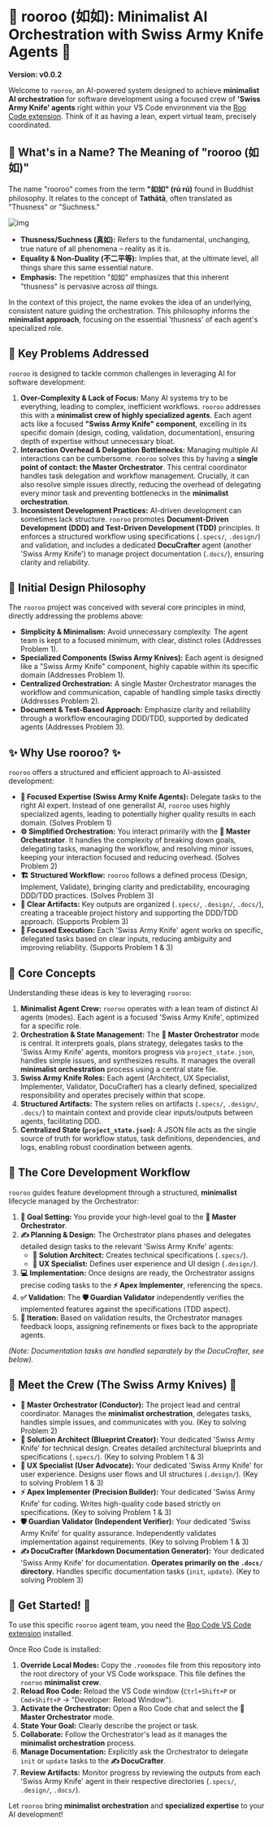 # 🚀 rooroo (如如): Minimalist AI Orchestration with Swiss Army Knife Agents 🚀

**Version: v0.0.2**

Welcome to `rooroo`, an AI-powered system designed to achieve **minimalist AI orchestration** for software development using a focused crew of **'Swiss Army Knife' agents** right within your VS Code environment via the [Roo Code extension](https://github.com/RooVetGit/Roo-Code). Think of it as having a lean, expert virtual team, precisely coordinated.

## 🤔 What's in a Name? The Meaning of "rooroo (如如)"

The name "rooroo" comes from the term **"如如" (rú rú)** found in Buddhist philosophy. It relates to the concept of **Tathātā**, often translated as "Thusness" or "Suchness."

![img](https://encrypted-tbn0.gstatic.com/images?q=tbn:ANd9GcQeUmsB4LIHLErFEbei5g8PfIFG-XQntgqLyA&s)

*   **Thusness/Suchness (真如):** Refers to the fundamental, unchanging, true nature of all phenomena – reality as it is.
*   **Equality & Non-Duality (不二平等):** Implies that, at the ultimate level, all things share this same essential nature.
*   **Emphasis:** The repetition "如如" emphasizes that this inherent "thusness" is pervasive across *all* things.

In the context of this project, the name evokes the idea of an underlying, consistent nature guiding the orchestration. This philosophy informs the **minimalist approach**, focusing on the essential 'thusness' of each agent's specialized role.

## 🎯 Key Problems Addressed

`rooroo` is designed to tackle common challenges in leveraging AI for software development:

1.  **Over-Complexity & Lack of Focus:** Many AI systems try to be everything, leading to complex, inefficient workflows. `rooroo` addresses this with a **minimalist crew of highly specialized agents**. Each agent acts like a focused **"Swiss Army Knife" component**, excelling in its specific domain (design, coding, validation, documentation), ensuring depth of expertise without unnecessary bloat.
2.  **Interaction Overhead & Delegation Bottlenecks:** Managing multiple AI interactions can be cumbersome. `rooroo` solves this by having a **single point of contact: the Master Orchestrator**. This central coordinator handles task delegation and workflow management. Crucially, it can also resolve simple issues directly, reducing the overhead of delegating every minor task and preventing bottlenecks in the **minimalist orchestration**.
3.  **Inconsistent Development Practices:** AI-driven development can sometimes lack structure. `rooroo` promotes **Document-Driven Development (DDD) and Test-Driven Development (TDD)** principles. It enforces a structured workflow using specifications (`.specs/`, `.design/`) and validation, and includes a dedicated **DocuCrafter** agent (another 'Swiss Army Knife') to manage project documentation (`.docs/`), ensuring clarity and reliability.

## 🤔 Initial Design Philosophy

The `rooroo` project was conceived with several core principles in mind, directly addressing the problems above:

*   **Simplicity & Minimalism:** Avoid unnecessary complexity. The agent team is kept to a focused minimum, with clear, distinct roles (Addresses Problem 1).
*   **Specialized Components (Swiss Army Knives):** Each agent is designed like a "Swiss Army Knife" component, highly capable within its specific domain (Addresses Problem 1).
*   **Centralized Orchestration:** A single Master Orchestrator manages the workflow and communication, capable of handling simple tasks directly (Addresses Problem 2).
*   **Document & Test-Based Approach:** Emphasize clarity and reliability through a workflow encouraging DDD/TDD, supported by dedicated agents (Addresses Problem 3).

## ✨ Why Use rooroo? ✨

`rooroo` offers a structured and efficient approach to AI-assisted development:

*   **🎯 Focused Expertise (Swiss Army Knife Agents):** Delegate tasks to the right AI expert. Instead of one generalist AI, `rooroo` uses highly specialized agents, leading to potentially higher quality results in each domain. (Solves Problem 1)
*   **⚙️ Simplified Orchestration:** You interact primarily with the **🧠 Master Orchestrator**. It handles the complexity of breaking down goals, delegating tasks, managing the workflow, and resolving minor issues, keeping your interaction focused and reducing overhead. (Solves Problem 2)
*   **🏗️ Structured Workflow:** `rooroo` follows a defined process (Design, Implement, Validate), bringing clarity and predictability, encouraging DDD/TDD practices. (Solves Problem 3)
*   **💾 Clear Artifacts:** Key outputs are organized (`.specs/`, `.design/`, `.docs/`), creating a traceable project history and supporting the DDD/TDD approach. (Supports Problem 3)
*   **🎯 Focused Execution:** Each 'Swiss Army Knife' agent works on specific, delegated tasks based on clear inputs, reducing ambiguity and improving reliability. (Supports Problem 1 & 3)

## 🔑 Core Concepts

Understanding these ideas is key to leveraging `rooroo`:

1.  **Minimalist Agent Crew:** `rooroo` operates with a lean team of distinct AI agents (modes). Each agent is a focused 'Swiss Army Knife', optimized for a specific role.
2.  **Orchestration & State Management:** The **🧠 Master Orchestrator** mode is central. It interprets goals, plans strategy, delegates tasks to the 'Swiss Army Knife' agents, monitors progress via `project_state.json`, handles simple issues, and synthesizes results. It manages the overall **minimalist orchestration** process using a central state file.
3.  **Swiss Army Knife Roles:** Each agent (Architect, UX Specialist, Implementer, Validator, DocuCrafter) has a clearly defined, specialized responsibility and operates precisely within that scope.
4.  **Structured Artifacts:** The system relies on artifacts (`.specs/`, `.design/`, `.docs/`) to maintain context and provide clear inputs/outputs between agents, facilitating DDD.
5.  **Centralized State (`project_state.json`):** A JSON file acts as the single source of truth for workflow status, task definitions, dependencies, and logs, enabling robust coordination between agents.
## 🔄 The Core Development Workflow

`rooroo` guides feature development through a structured, **minimalist** lifecycle managed by the Orchestrator:

1.  **🎯 Goal Setting:** You provide your high-level goal to the **🧠 Master Orchestrator**.
2.  **✍️ Planning & Design:** The Orchestrator plans phases and delegates detailed design tasks to the relevant 'Swiss Army Knife' agents:
    *   **📐 Solution Architect:** Creates technical specifications (`.specs/`).
    *   **🎨 UX Specialist:** Defines user experience and UI design (`.design/`).
3.  **💻 Implementation:** Once designs are ready, the Orchestrator assigns precise coding tasks to the **⚡ Apex Implementer**, referencing the specs.
4.  **✅ Validation:** The **🛡️ Guardian Validator** independently verifies the implemented features against the specifications (TDD aspect).
5.  **🔄 Iteration:** Based on validation results, the Orchestrator manages feedback loops, assigning refinements or fixes back to the appropriate agents.

*(Note: Documentation tasks are handled separately by the DocuCrafter, see below).*

## 🤖 Meet the Crew (The Swiss Army Knives) 🤖

*   **🧠 Master Orchestrator (Conductor):** The project lead and central coordinator. Manages the **minimalist orchestration**, delegates tasks, handles simple issues, and communicates with you. (Key to solving Problem 2)
*   **📐 Solution Architect (Blueprint Creator):** Your dedicated 'Swiss Army Knife' for technical design. Creates detailed architectural blueprints and specifications (`.specs/`). (Key to solving Problem 1 & 3)
*   **🎨 UX Specialist (User Advocate):** Your dedicated 'Swiss Army Knife' for user experience. Designs user flows and UI structures (`.design/`). (Key to solving Problem 1 & 3)
*   **⚡ Apex Implementer (Precision Builder):** Your dedicated 'Swiss Army Knife' for coding. Writes high-quality code based strictly on specifications. (Key to solving Problem 1 & 3)
*   **🛡️ Guardian Validator (Independent Verifier):** Your dedicated 'Swiss Army Knife' for quality assurance. Independently validates implementation against requirements. (Key to solving Problem 1 & 3)
*   **✍️ DocuCrafter (Markdown Documentation Generator):** Your dedicated 'Swiss Army Knife' for documentation. **Operates primarily on the `.docs/` directory.** Handles specific documentation tasks (`init`, `update`). (Key to solving Problem 3)

## 🚀 Get Started! 🚀

To use this specific `rooroo` agent team, you need the [Roo Code VS Code extension](https://marketplace.visualstudio.com/items?itemName=RooVeterinaryInc.roo-cline) installed.

Once Roo Code is installed:

1.  **Override Local Modes:** Copy the `.roomodes` file from this repository into the root directory of your VS Code workspace. This file defines the `rooroo` **minimalist crew**.
2.  **Reload Roo Code:** Reload the VS Code window (`Ctrl+Shift+P` or `Cmd+Shift+P` -> "Developer: Reload Window").
3.  **Activate the Orchestrator:** Open a Roo Code chat and select the **🧠 Master Orchestrator** mode.
4.  **State Your Goal:** Clearly describe the project or task.
5.  **Collaborate:** Follow the Orchestrator's lead as it manages the **minimalist orchestration** process.
6.  **Manage Documentation:** Explicitly ask the Orchestrator to delegate `init` or `update` tasks to the **✍️ DocuCrafter**.
7.  **Review Artifacts:** Monitor progress by reviewing the outputs from each 'Swiss Army Knife' agent in their respective directories (`.specs/`, `.design/`, `.docs/`).

Let `rooroo` bring **minimalist orchestration** and **specialized expertise** to your AI development!